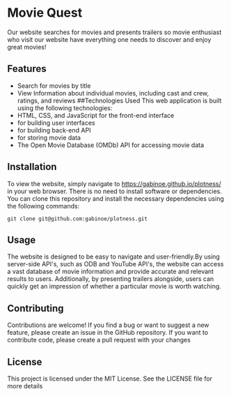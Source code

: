 # Movie Quest
Our website searches for movies and presents trailers so movie enthusiast who visit our website have everything one  needs to discover and enjoy great movies! 
## Features
- Search for movies by title
- View Information about individual movies, including cast and crew, ratings, and reviews
##Technologies Used
This web application is built using the following technologies:
- HTML, CSS, and JavaScript for the front-end interface
- for building user interfaces
- for building back-end API
- for storing movie data 
- The Open Movie Database (OMDb) API for accessing movie data
## Installation
To view the website, simply navigate to  https://gabinoe.github.io/plotness/ in your web browser. There is no need to install software or dependencies.
You can clone this repository and install the necessary dependencies using the following commands:

`git clone git@github.com:gabinoe/plotness.git`
## Usage
The website is designed to be easy to navigate and user-friendly.By using server-side API's, such as ODB and YouTube API's, the website can access a vast database of movie information and provide accurate and relevant results to users. Additionally, by presenting trailers alongside, users can quickly get an impression of whether a particular movie is worth watching.
## Contributing
Contributions are welcome! If you find a bug or want to suggest a new feature, please create an issue in the GitHub repository. If you want to contribute code, please create a pull request with your changes
## License
This project is licensed under the MIT License. See the LICENSE file for more details
